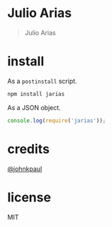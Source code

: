 # Julio Arias

> Julio Arias

# install

As a `postinstall` script.

```bash
npm install jarias
```

As a JSON object.

```js
console.log(require('jarias'));
```

# credits

[@johnkpaul](https://github.com/johnkpaul/johnkpaul)

# license

MIT

